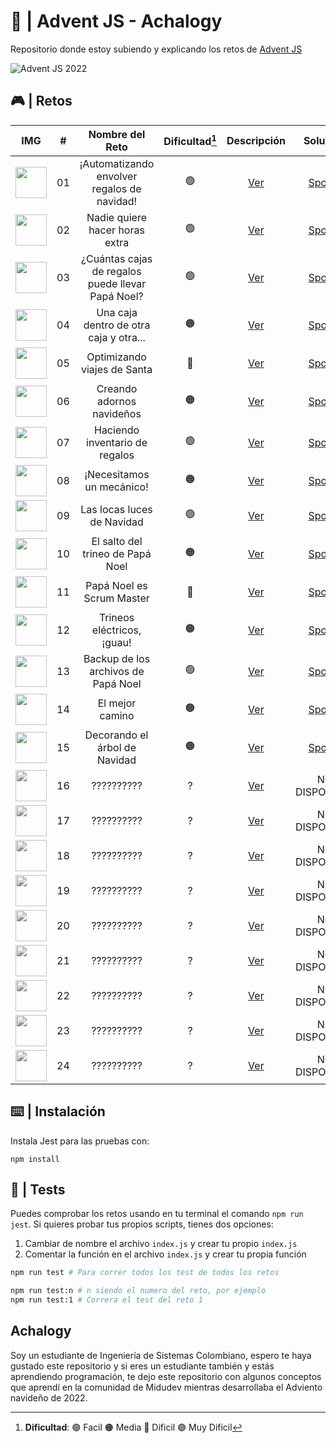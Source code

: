# 🌟 | Advent JS - Achalogy
Repositorio donde estoy subiendo y explicando los retos de [Advent JS](https://adventjs.dev/)

![Advent JS 2022](https://i.imgur.com/HUihoze.jpg)

## 🎮 | Retos

|                                                   IMG                                                    |  #  |                  Nombre del Reto                  | Dificultad[^1] |                  Descripción                   |                                  Solución                                     |
| :-----------------------------------------------------------------: | :-: | :-----------------------------------------------: | :------------: | :---------------------------------------------:| :--------------------------------------------------------------------------:  |
|                   <img src="https://i.imgur.com/5zLFcNf.png" width="50" height="50"                   /> |  01 |    ¡Automatizando envolver regalos de navidad!    |       🟢       | [Ver](https://adventjs.dev/challenges/2022/1)  | [Spoiler](https://github.com/Achalogy/advent-js-2022/tree/main/retos/reto-1)  |
|                   <img src="https://i.imgur.com/kIxSKDL.png" width="50" height="50"                   /> |  02 |         Nadie quiere hacer horas extra            |       🟢       | [Ver](https://adventjs.dev/challenges/2022/2)  | [Spoiler](https://github.com/Achalogy/advent-js-2022/tree/main/retos/reto-2)  |
|                   <img src="https://i.imgur.com/XCyw0U8.png" width="50" height="50"                   /> |  03 | ¿Cuántas cajas de regalos puede llevar Papá Noel? |       🟢       | [Ver](https://adventjs.dev/challenges/2022/3)  | [Spoiler](https://github.com/Achalogy/advent-js-2022/tree/main/retos/reto-3)  |
|                   <img src="https://i.imgur.com/L85pHE7.png" width="50" height="50"                   /> |  04 |      Una caja dentro de otra caja y otra...       |       🟠       | [Ver](https://adventjs.dev/challenges/2022/4)  | [Spoiler](https://github.com/Achalogy/advent-js-2022/tree/main/retos/reto-4)  |
|                   <img src="https://i.imgur.com/y7Z0k6w.png" width="50" height="50"                   /> |  05 |            Optimizando viajes de Santa            |       🔴       | [Ver](https://adventjs.dev/challenges/2022/5)  | [Spoiler](https://github.com/Achalogy/advent-js-2022/tree/main/retos/reto-5)  |
|                   <img src="https://i.imgur.com/hRsRMt1.png" width="50" height="50"                   /> |  06 |             Creando adornos navideños             |       🟠       | [Ver](https://adventjs.dev/challenges/2022/6)  | [Spoiler](https://github.com/Achalogy/advent-js-2022/tree/main/retos/reto-6)  |
|                   <img src="https://i.imgur.com/SVnRN4G.png" width="50" height="50"                   /> |  07 |           Haciendo inventario de regalos          |       🟢       | [Ver](https://adventjs.dev/challenges/2022/7)  | [Spoiler](https://github.com/Achalogy/advent-js-2022/tree/main/retos/reto-7)  |
|                   <img src="https://i.imgur.com/samqqgX.png" width="50" height="50"                   /> |  08 |              ¡Necesitamos un mecánico!            |       🟠       | [Ver](https://adventjs.dev/challenges/2022/8)  | [Spoiler](https://github.com/Achalogy/advent-js-2022/tree/main/retos/reto-8)  |
|                   <img src="https://i.imgur.com/0mkkbXx.png" width="50" height="50"                   /> |  09 |             Las locas luces de Navidad            |       🟢       | [Ver](https://adventjs.dev/challenges/2022/9)  | [Spoiler](https://github.com/Achalogy/advent-js-2022/tree/main/retos/reto-9)  |
|                   <img src="https://i.imgur.com/Z8CTPPx.png" width="50" height="50"                   /> |  10 |          El salto del trineo de Papá Noel         |       🟠       | [Ver](https://adventjs.dev/challenges/2022/10) | [Spoiler](https://github.com/Achalogy/advent-js-2022/tree/main/retos/reto-10) |
|                   <img src="https://i.imgur.com/pjzw0mA.png" width="50" height="50"                   /> |  11 |             Papá Noel es Scrum Master             |       🔴       | [Ver](https://adventjs.dev/challenges/2022/11) | [Spoiler](https://github.com/Achalogy/advent-js-2022/tree/main/retos/reto-11) |
|                   <img src="https://i.imgur.com/Iy7FnZH.png" width="50" height="50"                   /> |  12 |             Trineos eléctricos, ¡guau!            |       🟠       | [Ver](https://adventjs.dev/challenges/2022/12) | [Spoiler](https://github.com/Achalogy/advent-js-2022/tree/main/retos/reto-12) |
|                   <img src="https://i.imgur.com/MeJZo6u.png" width="50" height="50"                   /> |  13 |         Backup de los archivos de Papá Noel       |       🟢       | [Ver](https://adventjs.dev/challenges/2022/13) | [Spoiler](https://github.com/Achalogy/advent-js-2022/tree/main/retos/reto-13) |
|                   <img src="https://i.imgur.com/WC5GQN6.png" width="50" height="50"                   /> |  14 |                  El mejor camino                  |       🟠       | [Ver](https://adventjs.dev/challenges/2022/14) | [Spoiler](https://github.com/Achalogy/advent-js-2022/tree/main/retos/reto-14) |
|                   <img src="https://i.imgur.com/10tpmKJ.png" width="50" height="50"                   /> |  15 |           Decorando el árbol de Navidad           |       🟠       | [Ver](https://adventjs.dev/challenges/2022/15) | [Spoiler](https://github.com/Achalogy/advent-js-2022/tree/main/retos/reto-15) |
|<img src="https://i.imgur.com/7wzoH9Q.png" width="50" height="50" style="-webkit-filter: grayscale(1)" /> |  16 |                    ??????????                     |        ?        | [Ver](https://adventjs.dev/challenges/2022/16) |                                NO DISPONIBLE                                 |
|<img src="https://i.imgur.com/1d7NZ33.png" width="50" height="50" style="-webkit-filter: grayscale(1)" /> |  17 |                    ??????????                     |        ?        | [Ver](https://adventjs.dev/challenges/2022/17) |                                NO DISPONIBLE                                 |
|<img src="https://i.imgur.com/5E0rjbV.png" width="50" height="50" style="-webkit-filter: grayscale(1)" /> |  18 |                    ??????????                     |        ?        | [Ver](https://adventjs.dev/challenges/2022/18) |                                NO DISPONIBLE                                 |
|<img src="https://i.imgur.com/hbBuJZH.png" width="50" height="50" style="-webkit-filter: grayscale(1)" /> |  19 |                    ??????????                     |        ?        | [Ver](https://adventjs.dev/challenges/2022/19) |                                NO DISPONIBLE                                 |
|<img src="https://i.imgur.com/YWBwVY2.png" width="50" height="50" style="-webkit-filter: grayscale(1)" /> |  20 |                    ??????????                     |        ?        | [Ver](https://adventjs.dev/challenges/2022/20) |                                NO DISPONIBLE                                 |
|<img src="https://i.imgur.com/9eyxAFH.png" width="50" height="50" style="-webkit-filter: grayscale(1)" /> |  21 |                    ??????????                     |        ?        | [Ver](https://adventjs.dev/challenges/2022/21) |                                NO DISPONIBLE                                 |
|<img src="https://i.imgur.com/sANx7vo.png" width="50" height="50" style="-webkit-filter: grayscale(1)" /> |  22 |                    ??????????                     |        ?        | [Ver](https://adventjs.dev/challenges/2022/22) |                                NO DISPONIBLE                                 |
|<img src="https://i.imgur.com/8UEEMyH.png" width="50" height="50" style="-webkit-filter: grayscale(1)" /> |  23 |                    ??????????                     |        ?        | [Ver](https://adventjs.dev/challenges/2022/23) |                                NO DISPONIBLE                                 |
|<img src="https://i.imgur.com/FmXcVms.png" width="50" height="50" style="-webkit-filter: grayscale(1)" /> |  24 |                    ??????????                     |        ?        | [Ver](https://adventjs.dev/challenges/2022/24) |                                NO DISPONIBLE                                 |
[^1]: **Dificultad**: 🟢 Facil 🟠 Media 🔴 Dificil 🟣 Muy Dificil


## ⌨️ | Instalación

Instala Jest para las pruebas con:

```npm install```

## 🧪 | Tests

Puedes comprobar los retos usando en tu terminal el comando `npm run jest`.
Si quieres probar tus propios scripts, tienes dos opciones:

1. Cambiar de nombre el archivo `index.js` y crear tu propio `index.js`
2. Comentar la función en el archivo `index.js` y crear tu propia función

```bash
npm run test # Para correr todos los test de todos los retos

npm run test:n # n siendo el numero del reto, por ejemplo
npm run test:1 # Correra el test del reto 1
```

## Achalogy

Soy un estudiante de Ingeniería de Sistemas Colombiano, espero te haya gustado este repositorio y si eres un estudiante también y estás aprendiendo programación, te dejo este repositorio con algunos conceptos que aprendí en la comunidad de Midudev mientras desarrollaba el Adviento navideño de 2022.